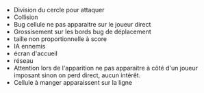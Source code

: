 * Division du cercle pour attaquer
* Collision 
* Bug cellule ne pas apparaitre sur le joueur direct
* Grossisement sur les bords bug de déplacement
* taille non proportionnelle à score
* IA ennemis
* écran d'accueil
* réseau
* Attention lors de l'apparition ne pas apparaitre à côté d'un joueur imposant sinon on perd direct, aucun intérêt.
* Cellule à manger apparaissent sur la ligne
